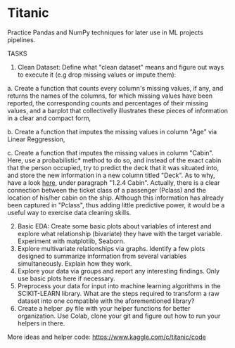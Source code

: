 # Titanic 
Practice Pandas and NumPy techniques for later use in ML projects pipelines.

TASKS

1) Clean Dataset: Define what "clean dataset" means and figure out ways to execute it (e.g drop missing values or impute them):

a. Create a function that counts every column's missing values, if any, and returns the names of the columns, for which missing values have been reported, the corresponding counts and percentages of their missing values, and a barplot that collectivelly illustrates these pieces of information in a clear and compact form,

b. Create a function that imputes the missing values in column "Age" via Linear Reggression,

c. Create a function that imputes the missing values in column "Cabin". Here, use a probabilistic* method to do so, and instead of the exact cabin that the person occupied, try to predict the deck that it was situated into, and store the new information in a new column titled "Deck". As to why, have a look [here](https://www.kaggle.com/gunesevitan/titanic-advanced-feature-engineering-tutorial/notebook), under paragraph "1.2.4 Cabin". Actually, there is a clear connection between the ticket class of a passenger (Pclass) and the location of his/her cabin on the ship. Although this information has already been captured in "Pclass", thus adding little predictive power, it would be a useful way to exercise data cleaning skills.

2) Basic EDA: Create some basic plots about variables of interest and explore what relationship (bivariate) they have with the target variable. Experiment with matplotlib, Seaborn.
3) Explore multivariate relationships via graphs. Identify a few plots designed to summarize information from several variables simultaneously. Explain how they work.
4) Explore your data via groups and report any interesting findings. Only use basic plots here if necessary.
5) Preprocess your data for input into machine learning algorithms in the SCIKIT-LEARN library. What are the steps required to transform a raw dataset into one compatible with the       aforementioned library? 
6) Create a helper .py file with your helper functions for better organization. Use Colab, clone your git and figure out how to run your helpers in there. 

More ideas and helper code: https://www.kaggle.com/c/titanic/code 
